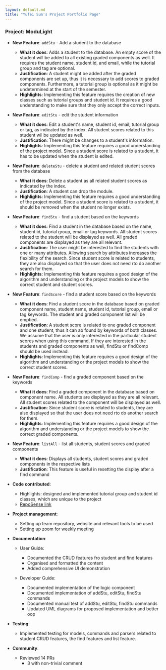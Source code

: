 ```yaml
---
layout: default.md
title: "Yufei Sun's Project Portfolio Page"
---
```


### Project: ModuLight


* **New Feature**: `addStu` - Add a student to the database
    * **What it does**: Adds a student to the database. An empty score of the student will be added to all existing 
  graded components as well. It requires the student name, student id, and email, while the tutorial group and tag are optional.
    * **Justification**: A student might be added after the graded components are set up, thus it is necessary to add 
    scores to graded components. Furthermore, a tutorial group is optional as it might be undetermined at the start of the semester.
    * **Highlights**: Implementing this feature requires the creation of new classes such as tutorial groups and student id.
  It requires a good understanding to make sure that they only accept the correct inputs.


* **New Feature**: `editStu` - edit the student information
    * **What it does**: Edit a student's name, student id, email, tutorial group or tag, as indicated by the index. All student scores related to this student wil be updated as well.
    * **Justification**: There might be changes to a student's information.
    * **Highlights**: Implementing this feature requires a good understanding of the project model. Since a student score is related to a student, it has to be updated when the student is edited.


* **New Feature**: `deleteStu` - delete a student and related student scores from the database
    * **What it does**: Delete a student as all related student scores as indicated by the index.
    * **Justification**: A student can drop the module.
    * **Highlights**: Implementing this feature requires a good understanding of the project model. Since a student score is related to a student, it should be removed when the student no longer exists.


* **New Feature**: `findStu` - find a student based on the keywords
    * **What it does**: Find a student in the database based on the name, student id, tutorial group, email or tag keywords. 
  All student scores related to the student will be displayed as well. All graded components are displayed as they are all relevant.
    * **Justification**: The user might be interested to find the students with one or many attributes. Allowing search 
  by attributes increases the flexibility of the search. Since student score is related to students, they are also displayed so that the user does not need rto do another search for them.
    * **Highlights**: Implementing this feature requires a good design of the algorithm and understanding or the project models to show the correct student and student scores.


* **New Feature**: `findScore` - find a student score based on the keywords
    * **What it does**: Find a student score in the database based on graded component name, student name, student id, tutorial group, email or tag keywords.
      The student and graded component list will be emptied.
    * **Justification**: A student score is related to one graded component and one student, thus it can ab found by keywords of both classes. 
  We assume that the user is only interested in the particular student scores when using this command. If they are interested in the students and graded components as well, findStu or findComp should be used instead.
    * **Highlights**: Implementing this feature requires a good design of the algorithm and understanding or the project models to show the correct student scores.


* **New Feature**: `findComp` - find a graded component based on the keywords
    * **What it does**:  Find a graded component in the database based on component name. All students are displayed as they are all relevant.
      All student scores related to the component will be displayed as well.
    * **Justification**: Since student score is related to students, they are also displayed so that the user does not need rto do another search for them.
    * **Highlights**: Implementing this feature requires a good design of the algorithm and understanding or the project models to show the correct graded components.

* **New Feature**: `listAll` - list all students, student scores and graded components
  * **What it does**:  Displays all students, student scores and graded components in the respective lists
  * **Justification**: This feature is useful in resetting the display after a find command
  
  

* **Code contributed**:
    * Highlights: designed and implemented tutorial group and student id classes, which are unique to the project
    * [RepoSense link](https://nus-cs2103-ay2324s1.github.io/tp-dashboard/?search=&sort=groupTitle&sortWithin=title&timeframe=commit&mergegroup=&groupSelect=groupByRepos&breakdown=true&checkedFileTypes=docs~functional-code~test-code&since=2023-09-22&tabOpen=true&tabType=authorship&tabAuthor=feifeiraindrops&tabRepo=AY2324S1-CS2103T-W08-2%2Ftp%5Bmaster%5D&authorshipIsMergeGroup=false&authorshipFileTypes=docs~functional-code~test-code&authorshipIsBinaryFileTypeChecked=false&authorshipIsIgnoredFilesChecked=false)


* **Project management**:
    * Setting up team repository, website and relevant tools to be used
    * Setting up zoom for weekly meeting


* **Documentation**:
    * User Guide:
      * Documented the CRUD features fro student and find features
      * Organised and formatted the content
      * Added comprehensive UI demonstration
  
    * Developer Guide:
      * Documented implementation of the logic component
      * Documented implementation of addStu, editStu, findStu commands
      * Documented manual test of addStu, editStu, findStu commands
      * Updated UML diagrams for proposed implementation and better oop


* **Testing**:
    * Implemented testing for models, commands and parsers related to student CRUD features, the find features and list feature.


* **Community**:
    * Reviewed 14 PRs
      * 3 with non-trivial comment



